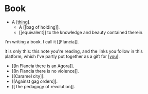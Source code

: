 # Book

- A [[thing]].
  - A [[bag of holding]].
  - [[equivalent]] to the knowledge and beauty contained therein.

I'm writing a book. I call it [[Flancia]].

It is only this: this note you're reading, and the links you follow in this platform, which I've partly put together as a gift for [[you]].


- [[In Flancia there is an Agora]].
- [[In Flancia there is no violence]].
- [[Caramel city]].
- [[Against gag orders]].
- [[The pedagogy of revolution]].





[//begin]: # "Autogenerated link references for markdown compatibility"
[thing]: thing "Thing"
[you]: you "You"
[//end]: # "Autogenerated link references"